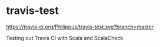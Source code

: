 # travis-test

https://travis-ci.org/Philippus/travis-test.svg?branch=master

Testing out Travis CI with Scala and ScalaCheck
